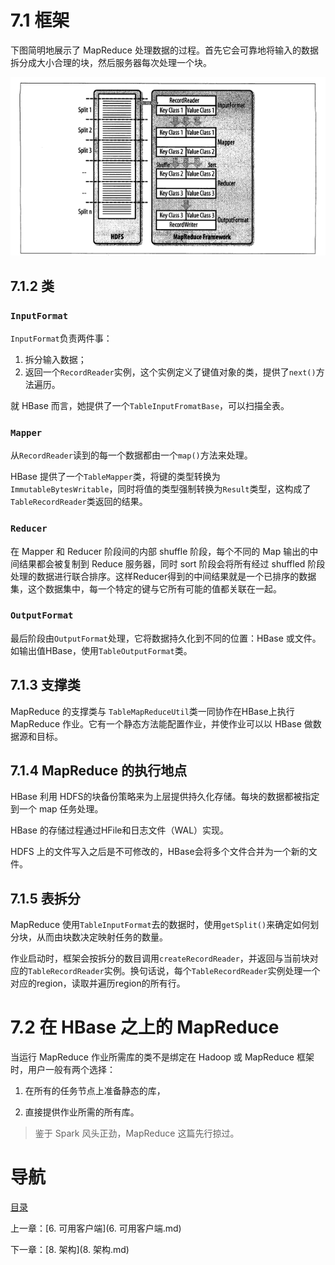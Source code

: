# 7.1 框架

下图简明地展示了 MapReduce 处理数据的过程。首先它会可靠地将输入的数据拆分成大小合理的块，然后服务器每次处理一个块。

![](img/chap7/img0.png)

## 7.1.2 类

### `InputFormat`

`InputFormat`负责两件事：

1. 拆分输入数据；
2. 返回一个`RecordReader`实例，这个实例定义了键值对象的类，提供了`next()`方法遍历。

就 HBase 而言，她提供了一个`TableInputFromatBase`，可以扫描全表。

### `Mapper`

从`RecordReader`读到的每一个数据都由一个`map()`方法来处理。

HBase 提供了一个`TableMapper`类，将键的类型转换为`ImmutableBytesWritable`，同时将值的类型强制转换为`Result`类型，这构成了`TableRecordReader`类返回的结果。

### `Reducer`

在 Mapper 和 Reducer 阶段间的内部 shuffle 阶段，每个不同的 Map 输出的中间结果都会被复制到 Reduce 服务器，同时 sort 阶段会将所有经过 shuffled 阶段处理的数据进行联合排序。这样Reducer得到的中间结果就是一个已排序的数据集，这个数据集中，每一个特定的键与它所有可能的值都关联在一起。

### `OutputFormat`

最后阶段由`OutputFormat`处理，它将数据持久化到不同的位置：HBase 或文件。如输出值HBase，使用`TableOutputFormat`类。

## 7.1.3 支撑类

MapReduce 的支撑类与 `TableMapReduceUtil`类一同协作在HBase上执行 MapReduce 作业。它有一个静态方法能配置作业，并使作业可以以 HBase 做数据源和目标。

## 7.1.4 MapReduce 的执行地点

HBase 利用 HDFS的块备份策略来为上层提供持久化存储。每块的数据都被指定到一个 map 任务处理。

HBase 的存储过程通过HFile和日志文件（WAL）实现。

HDFS 上的文件写入之后是不可修改的，HBase会将多个文件合并为一个新的文件。

## 7.1.5 表拆分

MapReduce 使用`TableInputFormat`去的数据时，使用`getSplit()`来确定如何划分块，从而由块数决定映射任务的数量。

作业启动时，框架会按拆分的数目调用`createRecordReader`，并返回与当前块对应的`TableRecordReader`实例。换句话说，每个`TableRecordReader`实例处理一个对应的region，读取并遍历region的所有行。

# 7.2 在 HBase 之上的 MapReduce

当运行 MapReduce 作业所需库的类不是绑定在 Hadoop 或 MapReduce 框架时，用户一般有两个选择：

1. 在所有的任务节点上准备静态的库，

2. 直接提供作业所需的所有库。

> 鉴于 Spark 风头正劲，MapReduce 这篇先行掠过。


# 导航

[目录](README.md)

上一章：[6. 可用客户端](6. 可用客户端.md)

下一章：[8. 架构](8. 架构.md)